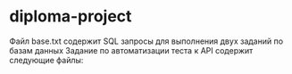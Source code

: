 # diploma-project
Файл base.txt содержит SQL запросы для выполнения двух заданий по базам данных
Задание по автоматизации теста к API содержит следующие файлы:
